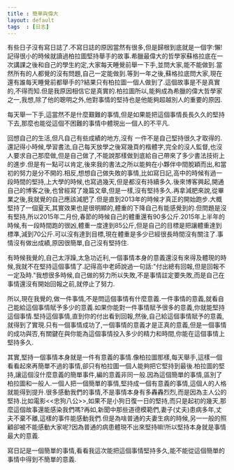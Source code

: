 ```yaml
---
title : 簡單與偉大
layout: default
tags  : [日志]
---
```



有些日子沒有寫日誌了.不寫日誌的原因當然有很多,但是歸根到底就是一個字:懶!記得很小的時候就讀過柏拉圖堅持舉手的故事.希臘最偉大的哲學家蘇格拉底在一次講課之後和自己的學生約定,大家每天睡覺前舉一下手,並問大家,能不能做到.當然所有的人都覺的沒有問題,自己一定能做到.等到一年之後,蘇格拉底問大家,現在還有誰每天睡覺前都舉手的?結果只有柏拉圖一個人做到了.這個故事是不是真實的,不得而知.但是我原因相信它是真實的.柏拉圖所以,能夠成為希臘的偉大哲學家之一,我想,除了他的聰明之外,他對事情的堅持也是他能夠超越別人的重要的原因.

每天舉一下手,這當然不是什麼艱難的事情,但是如果能把這個事情長長久久的堅持下去,那麼也能從這個不困難的事情中體現出一個人的不平凡.

回想自己的生活,但凡自己有些成績的地方,沒有 一件不是自己堅持很久才取得的.還記得小時候,學習書法,自己每天放學之後寫幾頁的楷體字,完全的沒人監督,也沒人要求自己那麼做,但是自己做了,不能說那樣做到底給自己帶來了多少書法技術上的進步.但是有一點可以肯定,後來我的書法之所以能夠在小夥伴中間脫穎而出,和當初的努力是分不開的.相反,想想自己做失敗的事情,比如寫日記,高中的時候有過一段時間的堅持,上大學的時候,也寫過幾天,但是都沒有持續多久.後來博客興起,開通自己的博客之後,也曾經寫了幾篇文章,但是一樣,沒有堅持多久.再拿減肥來說,從畢業之後,我就覺的自己應該減肥了.但是直到2013年的時候才真正的開始跑步.大概堅持了一個夏天,其實效果也是很明顯的,體重的下降自己有能感覺到的.但問題是沒有堅持,所以2015年二月份,春節的時候自己的體重還有90多公斤.2015年上半年的時候,有一段時間跑的很凶,體重一度達到85公斤,但是自己的目標是把讓體重達到標準,減到70公斤.可以沒有達到目標,現在體重是多少已經很長時間沒有關注了.事情沒有做出成績,原因很簡單,自己沒有堅持住.

有時候我覺的,自己太浮躁,太急功近利,一個事情本身的意義還沒有來得及體現的時候,我就不在堅持這個事情了.記得高中老師說過一句話:"付出總有回報,但是回報不一定及時."我想很多時候,自己做的努力所以失敗,不是事情註定要失敗,而是自己在事情還沒有開始回報之前,就停止了努力.

所以,現在我覺的,做一件事情,不是問這個事情有什麼意義.一件事情的意義,就看自己能給這個事情賦予多少的意義.如果你能對一件事情賦予很多的意義,你就能堅持這個事情.堅持這個事情,直到你的付出看到回報,然後,自己給這個事情賦予的意義,就得到了實現.只有一個事情成功了,一個事情的意義才是正真的意義,但是一個事情的成功與否,有關鍵在與你能為這個事情投入多少的精力和時間,你能在這個事情上堅持多久.

其實,堅持一個事情本身就是一件有意義的事情.像柏拉圖那樣,每天舉手,這樣一個看看起來再簡單不過的事情,卻只有柏拉圖一個人能夠把它堅持到最後.柏拉圖的堅持,讓這個沒什麼意義的簡單事件,編的意義非同一般.因為這個簡單的事情,區別了柏拉圖和一般人.一個人把一個簡單的事情,堅持成一個有意義的事情,這個人的人格就能得到提升.很多感動我們的事情,不是事情本身有多轟轟烈烈,而是因為主人公的堅持.比如電影<<忠狗八公>>,如果不是小狗日復一日的堅持,而只是起初的幾天,那麼這個故事還能感染我們嗎?再如,新聞中那些道德模範們,妻子(丈夫)患病多年,丈夫不棄不離,這樣的事件能感動我們.但是為啥普通的夫妻生病的時候,另一一般的照顧卻被不能感動大家呢?因為普通的病患體現不出來堅持嘛!所以堅持本身就是事情最大的意義.

寫日記是一個簡單的事情,看看我這次能把這個事情堅持多久,能不能從這個簡單的事情中得到不簡單的意義.
